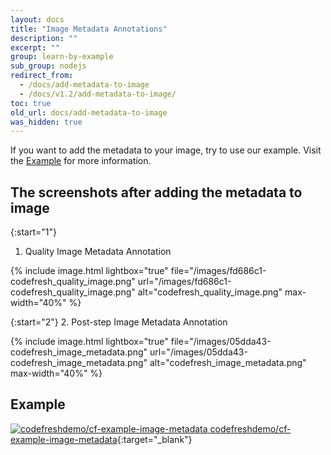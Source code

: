 ```yaml
---
layout: docs
title: "Image Metadata Annotations"
description: ""
excerpt: ""
group: learn-by-example
sub_group: nodejs
redirect_from:
  - /docs/add-metadata-to-image
  - /docs/v1.2/add-metadata-to-image/
toc: true
old_url: docs/add-metadata-to-image
was_hidden: true
---
```

If you want to add the metadata to your image, try to use our example.
Visit the [Example](https://github.com/codefreshdemo/cf-example-image-metadata) for more information.

## The screenshots after adding the metadata to image

{:start="1"}
1. Quality Image Metadata Annotation

{% include image.html 
lightbox="true" 
file="/images/fd686c1-codefresh_quality_image.png" 
url="/images/fd686c1-codefresh_quality_image.png"
alt="codefresh_quality_image.png"
max-width="40%"
%}

{:start="2"}
2. Post-step Image Metadata Annotation

{% include image.html 
lightbox="true" 
file="/images/05dda43-codefresh_image_metadata.png" 
url="/images/05dda43-codefresh_image_metadata.png"
alt="codefresh_image_metadata.png"
max-width="40%"
%}

## Example

[![codefreshdemo/cf-example-image-metadata](https://assets-cdn.github.com/favicon.ico) codefreshdemo/cf-example-image-metadata](https://github.com/codefreshdemo/cf-example-image-metadata){:target="_blank"}
